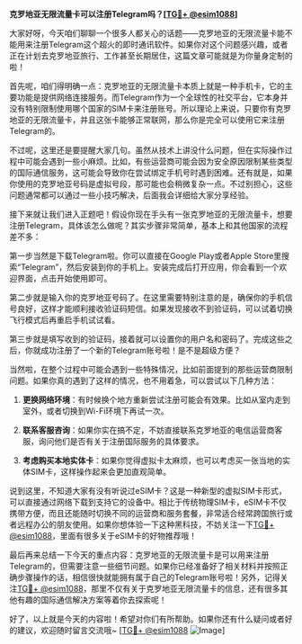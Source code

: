 **克罗地亚无限流量卡可以注册Telegram吗？[[TG💪+ @esim1088](https://t.me/s/esim1088)]**

大家好呀，今天咱们聊聊一个很多人都关心的话题——克罗地亚的无限流量卡能不能用来注册Telegram这个超火的即时通讯软件。如果你对这个问题感兴趣，或者正在计划去克罗地亚旅行、工作甚至长期居住，这篇文章可能就是为你量身定制的啦！

首先呢，咱们得明确一点：克罗地亚的无限流量卡本质上就是一种手机卡，它的主要功能是提供网络连接服务。而Telegram作为一个全球性的社交平台，它本身并没有特别限制使用哪个国家的SIM卡来注册账号。所以理论上来说，只要你有克罗地亚的无限流量卡，并且这张卡能够正常联网，那么你是完全可以使用它来注册Telegram的。

不过呢，这里还是要提醒大家几句。虽然从技术上讲没什么问题，但在实际操作过程中可能会遇到一些小麻烦。比如，有些运营商可能会因为安全原因限制某些类型的国际通信服务，这可能会导致你在尝试绑定手机号时遇到困难。还有就是，如果你使用的克罗地亚号码是虚拟号段，那可能也会稍微复杂一点。不过别担心，这些问题通常都可以通过一些小技巧解决，后面我会详细给大家分享经验。

接下来就让我们进入正题吧！假设你现在手头有一张克罗地亚的无限流量卡，想要注册Telegram，具体该怎么做呢？其实步骤非常简单，基本上和其他国家的流程差不多：

第一步当然是下载Telegram啦。你可以直接在Google Play或者Apple Store里搜索“Telegram”，然后安装到你的手机上。安装完成后打开应用，你会看到一个欢迎界面，点击开始使用即可。

第二步就是输入你的克罗地亚号码了。在这里需要特别注意的是，确保你的手机信号良好，这样才能顺利接收验证码短信。如果发现接收不到验证码，可以试着切换飞行模式后再重启手机试试看。

第三步就是填写收到的验证码，接着就可以设置你的用户名和密码了。完成这些之后，你就成功注册了一个新的Telegram账号啦！是不是超级方便？

当然啦，在整个过程中可能会遇到一些特殊情况，比如前面提到的那些运营商限制问题。如果你真的遇到了这样的情况，也不用着急，可以尝试以下几种方法：

1. **更换网络环境**：有时候换个地方重新尝试注册可能会有效果。比如从室内走到室外，或者切换到Wi-Fi环境下再试一次。
   
2. **联系客服咨询**：如果你实在搞不定，不妨直接联系克罗地亚的电信运营商客服，询问他们是否有关于注册国际服务的具体要求。

3. **考虑购买本地实体卡**：如果你觉得虚拟卡太麻烦，也可以考虑买一张当地的实体SIM卡，这样操作起来会更加直观简单。

说到这里，不知道大家有没有听说过eSIM卡？这是一种新型的虚拟SIM卡形式，可以直接通过网络下载到支持它的设备中。相比于传统物理SIM卡，eSIM卡不仅携带方便，而且还能随时切换不同的运营商和服务套餐，非常适合经常跨国旅行或者远程办公的朋友使用。如果你想体验一下这种黑科技，不妨关注一下[TG💪+ @esim1088](https://t.me/s/esim1088)，里面有很多关于eSIM卡的好物推荐哦！

最后再来总结一下今天的重点内容：克罗地亚的无限流量卡是可以用来注册Telegram的，但需要注意一些细节问题。如果你已经准备好了相关材料并按照正确步骤操作的话，相信很快就能拥有属于自己的Telegram账号啦！另外，记得关注[TG💪+ @esim1088](https://t.me/s/esim1088)，那里不仅有关于克罗地亚无限流量卡的信息，还有很多其他有趣的国际通信解决方案等着你去探索呢！

好了，以上就是今天的内容啦！希望对你们有所帮助。如果你还有什么疑问或者好的建议，欢迎随时留言交流哦~ [[TG💪+ @esim1088](https://t.me/s/esim1088) ![Image](https://i.postimg.cc/4NQfJmqS/Snipaste-2025-05-13-00-14-12.png)]